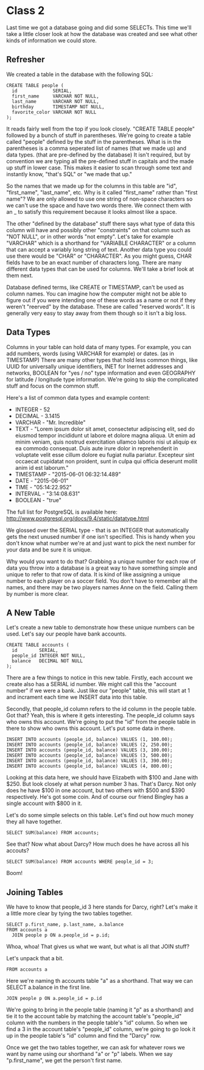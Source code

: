 Class 2
=======
Last time we got a database going and did some SELECTs. This time we'll take a little closer
look at how the database was created and see what other kinds of information we could store.

Refresher
---------
We created a table in the database with the following SQL:

```
CREATE TABLE people (
  id             SERIAL,
  first_name     VARCHAR NOT NULL,
  last_name      VARCHAR NOT NULL,
  birthday       TIMESTAMP NOT NULL,
  favorite_color VARCHAR NOT NULL
);
```

It reads fairly well from the top if you look closely. "CREATE TABLE people" followed by a bunch
of stuff in parentheses. We're going to create a table called "people" defined by the stuff in the
parentheses. What is in the parentheses is a comma seperated list of names (that we made up) and
data types. (that are pre-defined by the database) It isn't required, but by convention we are 
typing all the pre-defined stuff in capitals and the made up stuff in lower case. This makes it 
easier to scan through some text and instantly know, "that's SQL" or "we made that up."

So the names that we made up for the columns in this table are "id", "first_name", "last_name", etc.
Why is it called "first_name" rather than "first name"? We are only allowed to use one string of
non-space characters so we can't use the space and have two words there. We connect them with an _
to satisfy this requirement because it looks almost like a space.

The other "defined by the database" stuff there says what type of data this column will have and
possibly other "constraints" on that column such as "NOT NULL", or in other words "not empty". Let's
take for example "VARCHAR" which is a shorthand for "VARIABLE CHARACTER" or a column that can accept
a variably long string of text. Another data type you could use there would be "CHAR" or "CHARACTER".
As you might guess, CHAR fields have to be an exact number of characters long. There are many 
different data types that can be used for columns. We'll take a brief look at them next.

Database defined terms, like CREATE or TIMESTAMP, can't be used as column names. You can imagine how 
the computer might not be able to figure out if you were intending one of these words as a name or
not if they weren't "reerved" by the database. These are called "reserved words". It is generally
very easy to stay away from them though so it isn't a big loss.

Data Types
----------
Columns in your table can hold data of many types. For example, you can add numbers, words (using 
VARCHAR for example) or dates. (as in TIMESTAMP) There are many other types that hold less common
things, like UUID for universally unique identifiers, INET for Inernet addresses and networks, BOOLEAN
for "yes / no" type information and even GEOGRAPHY for latitude / longitude type information. We're
going to skip the complicated stuff and focus on the common stuff.

Here's a list of common data types and example content:

* INTEGER - 52
* DECIMAL - 3.1415
* VARCHAR - "Mr. Incredible"
* TEXT - "Lorem ipsum dolor sit amet, consectetur adipiscing elit, sed do eiusmod tempor incididunt ut labore et dolore magna aliqua. Ut enim ad minim veniam, quis nostrud exercitation ullamco laboris nisi ut aliquip ex ea commodo consequat. Duis aute irure dolor in reprehenderit in voluptate velit esse cillum dolore eu fugiat nulla pariatur. Excepteur sint occaecat cupidatat non proident, sunt in culpa qui officia deserunt mollit anim id est laborum."
* TIMESTAMP - "2015-06-01 06:32:14.489"
* DATE - "2015-06-01"
* TIME - "05:14:22.952"
* INTERVAL - "3:14:08.631"
* BOOLEAN - "true"

The full list for PostgreSQL is available here: http://www.postgresql.org/docs/9.4/static/datatype.html

We glossed over the SERIAL type - that is an INTEGER that automatically gets the next unused number
if one isn't specified. This is handy when you don't know what number we're at and just want to pick
the next number for your data and be sure it is unique.

Why would you want to do that? Grabbing a unique number for each row of data you throw into a database
is a great way to have something simple and unique to refer to that row of data. It is kind of like
assigning a unique number to each player on a soccer field. You don't have to remember all the names,
and there may be two players names Anne on the field. Calling them by number is more clear.

A New Table
-----------
Let's create a new table to demonstrate how these unique numbers can be used. Let's say our people have
bank accounts.

```
CREATE TABLE accounts (
  id        SERIAL,
  people_id INTEGER NOT NULL,
  balance   DECIMAL NOT NULL
);
```

There are a few things to notice in this new table. Firstly, each account we create also has a SERIAL id 
number. We might call this the "account number" if we were a bank. Just like our "people" table, this 
will start at 1 and incrament each time we INSERT data into this table.

Secondly, that people_id column refers to the id column in the people table. Got that? Yeah, this is where
it gets interesting. The people_id column says who owns this account. We're going to put the "id" from the 
people table in there to show who owns this account. Let's put some data in there.

```
INSERT INTO accounts (people_id, balance) VALUES (1, 100.00);
INSERT INTO accounts (people_id, balance) VALUES (2, 250.00);
INSERT INTO accounts (people_id, balance) VALUES (3, 100.00);
INSERT INTO accounts (people_id, balance) VALUES (3, 500.00);
INSERT INTO accounts (people_id, balance) VALUES (3, 390.00);
INSERT INTO accounts (people_id, balance) VALUES (4, 800.00);
```

Looking at this data here, we should have Elizabeth with $100 and Jane with $250. But look closely at what
person number 3 has. That's Darcy. Not only does he have $100 in one account, but two others with $500 and
$390 respectively. He's got some coin. And of course our friend Bingley has a single account with $800 in it.

Let's do some simple selects on this table. Let's find out how much money they all have together.

```
SELECT SUM(balance) FROM accounts;
```

See that? Now what about Darcy? How much does he have across all his accouts?

```
SELECT SUM(balance) FROM accounts WHERE people_id = 3;
```

Boom!

Joining Tables
--------------

We have to know that people_id 3 here stands for Darcy, right? Let's make it a little more clear by tying
the two tables together.

```
SELECT p.first_name, p.last_name, a.balance
FROM accounts a
  JOIN people p ON a.people_id = p.id;
```

Whoa, whoa! That gives us what we want, but what is all that JOIN stuff?

Let's unpack that a bit.

```
FROM accounts a
```

Here we're naming th accounts table "a" as a shorthand. That way we can SELECT a.balance in the first line.

```
JOIN people p ON a.people_id = p.id
```

We're going to bring in the people table (naming it "p" as a shorthand) and tie it to the account table by
matching the account table's "people_id" column with the numbers in the people table's "id" column. So
when we find a 3 in the account table's "people_id" column, we're going to go look it up in the people table's
"id" column and find the "Darcy" row.

Once we get the two tables together, we can ask for whatever rows we want by name using our shorthand "a" or
"p" labels. When we say "p.first_name", we get the person't first name.
